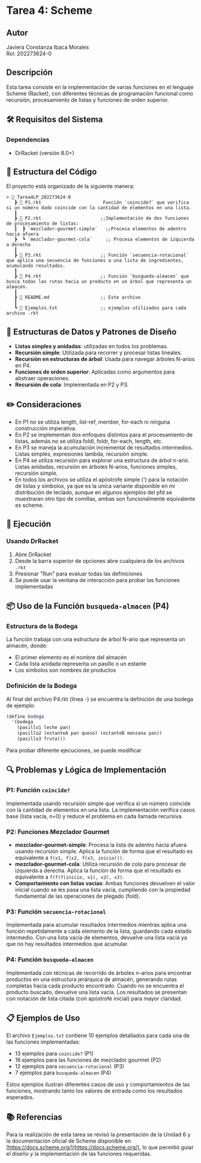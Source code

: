 # Tarea 4: Scheme

## Autor
Javiera Constanza Ibaca Morales  
Rol: 202273624-0

## Descripción
Esta tarea consiste en la implementación de varias funciones en el lenguaje Scheme (Racket), con diferentes técnicas de programación funcional como recursión, procesamiento de listas y funciones de orden superior.

## 🛠️ Requisitos del Sistema

### Dependencias
- DrRacket (versión 8.0+)

## 📁 Estructura del Código

El proyecto está organizado de la siguiente manera:  
```
> 📁 Tarea4LP_202273624-0  
   ┣ 📄 P1.rkt                       Función `coincide?` que verifica si un número dado coincide con la cantidad de elementos en una lista.
   ┃
   ┣ 📄 P2.rkt                      ;;Implementación de dos funciones de procesamiento de listas:  
   ┃  ┣ `mezclador-gourmet-simple`   ;;Procesa elementos de adentro hacia afuera
   ┣  ┗ `mezclador-gourmet-cola`     ;; Procesa elementos de izquierda a derecha  
   ┃ 
   ┣ 📄 P3.rkt                      ;; Función `secuencia-rotacional` que aplica una secuencia de funciones a una lista de ingredientes, acumulando resultados.   
   ┃
   ┣ 📄 P4.rkt                      ;; Función `busqueda-almacen` que busca todas las rutas hacia un producto en un árbol que representa un almacén.
   ┃
   ┣ 📄 README.md                   ;; Este archivo
   ┃
   ┗ 📄 Ejemplos.txt                ;; ejemplos utilizados para cada archivo .rkt
```
## 🧩 Estructuras de Datos y Patrones de Diseño
- **Listas simples y anidadas**: utilizadas en todos los problemas.
- **Recursión simple**: Utilizada para recorrer y procesar listas lineales.
- **Recursión en estructuras de árbol**: Usada para navegar árboles N-arios en P4.
- **Funciones de orden superior**: Aplicadas como argumentos para abstraer operaciones.
- **Recursión de cola**: Implementada en P2 y P3.

##  ✏️ Consideraciones 
- En P1 no se utiliza length, list-ref, member, for-each ni ninguna construcción imperativa.
- En P2 se implementan dos enfoques distintos para el procesamiento de listas, además no se utiliza foldl, foldr, for-each, length, etc.
- En P3 se maneja la acumulación incremental de resultados intermedios. Listas simples, expresiones lambda, recursión simple.
- En P4 se utiliza recursión para explorar una estructura de árbol n-ario. Listas anidadas, recursión en árboles N-arios, funciones simples, recursión simple.
- En todos los archivos se utiliza el apóstrofe simple (') para la notación de listas y símbolos, ya que es la única variante disponible en mi distribución de teclado, aunque en algunos ejemplos del pfd se muestraran otro tipo de comillas, ambas son funcionalmente equivalente es scheme.

## 🚀 Ejecución

### Usando DrRacket
1. Abre DrRacket
2. Desde la barra superior de opciones abre cualquiera de los archivos `.rkt`
3. Presionar "Run" para evaluar todas las definiciones
4. Se puede usar la ventana de interacción para probar las funciones implementadas

## 📦 Uso de la Función `busqueda-almacen` (P4)

### Estructura de la Bodega
La función trabaja con una estructura de árbol N-ario que representa un almacén, donde:
- El primer elemento es el nombre del almacén
- Cada lista anidada representa un pasillo o un estante
- Los símbolos son nombres de productos

### Definición de la Bodega
Al final del archivo P4.rkt (línea -) se encuentra la definición de una bodega de ejemplo:

```scheme
(define bodega
  '(bodega
    (pasillo1 leche pan)
    (pasillo2 (estanteA pan queso) (estanteB manzana pan))
    (pasillo3 fruta)))
```
Para probar diferente ejecuciones, se puede modificar

## 🔍 Problemas y Lógica de Implementación

### P1: Función `coincide?`
Implementada usando recursión simple que verifica si un número coincide con la cantidad de elementos en una lista. La implementación verifica casos base (lista vacía, n=0) y reduce el problema en cada llamada recursiva.

### P2: Funciones Mezclador Gourmet
- **mezclador-gourmet-simple**: Procesa la lista de adentro hacia afuera usando recursión simple. Aplica la función de forma que el resultado es equivalente a `f(x1, f(x2, f(x3, inicio)))`.
- **mezclador-gourmet-cola**: Utiliza recursión de cola para procesar de izquierda a derecha. Aplica la función de forma que el resultado es equivalente a `f(f(f(inicio, x1), x2), x3)`.
- **Comportamiento con listas vacías**: Ambas funciones devuelven el valor inicial cuando se les pasa una lista vacía, cumpliendo con la propiedad fundamental de las operaciones de plegado (fold).

### P3: Función `secuencia-rotacional`
Implementada para acumular resultados intermedios mientras aplica una función repetidamente a cada elemento de la lista, guardando cada estado intermedio. Con una lista vacía de elementos, devuelve una lista vacía ya que no hay resultados intermedios que acumular.

### P4: Función `busqueda-almacen`
Implementada con técnicas de recorrido de árboles n-arios para encontrar productos en una estructura jerárquica de almacén, generando rutas completas hacia cada producto encontrado. Cuando no se encuentra el producto buscado, devuelve una lista vacía. Los resultados se presentan con notación de lista citada (con apóstrofe inicial) para mayor claridad.

## 📋 Ejemplos de Uso

El archivo `Ejemplos.txt` contiene 10 ejemplos detallados para cada una de las funciones implementadas:
- 13 ejemplos para `coincide?` (P1)
- 16 ejemplos para las funciones de mezclador gourmet (P2)
- 12 ejemplos para `secuencia-rotacional` (P3)
- 7 ejemplos para `busqueda-almacen` (P4)

Estos ejemplos ilustran diferentes casos de uso y comportamientos de las funciones, mostrando tanto los valores de entrada como los resultados esperados.

## 📚 Referencias

Para la realización de esta tarea se revisó la presentación de la Unidad 6 y la documentación oficial de Scheme disponible en [https://docs.scheme.org/](https://docs.scheme.org/), lo que permitió guiar el diseño y la implementación de las funciones requeridas.